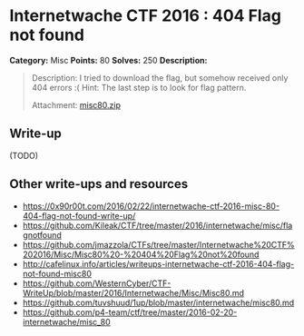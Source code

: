 # Internetwache CTF 2016 : 404 Flag not found

**Category:** Misc
**Points:** 80
**Solves:** 250
**Description:**

> Description: I tried to download the flag, but somehow received only 404 errors :( Hint: The last step is to look for flag pattern.
> 
> 
> Attachment: [misc80.zip](./misc80.zip)


## Write-up

(TODO)

## Other write-ups and resources

* <https://0x90r00t.com/2016/02/22/internetwache-ctf-2016-misc-80-404-flag-not-found-write-up/>
* <https://github.com/Kileak/CTF/tree/master/2016/internetwache/misc/flagnotfound>
* <https://github.com/jmazzola/CTFs/tree/master/Internetwache%20CTF%202016/Misc/Misc80%20-%20404%20Flag%20not%20found>
* <http://cafelinux.info/articles/writeups-internetwache-ctf-2016-404-flag-not-found-misc80>
* <https://github.com/WesternCyber/CTF-WriteUp/blob/master/2016/Internetwache/Misc/Misc80.md>
* <https://github.com/tuvshuud/1up/blob/master/internetwache/misc80.md>
* <https://github.com/p4-team/ctf/tree/master/2016-02-20-internetwache/misc_80>
